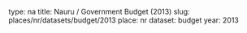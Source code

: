 type: na
title: Nauru / Government Budget (2013)
slug: places/nr/datasets/budget/2013
place: nr
dataset: budget
year: 2013
